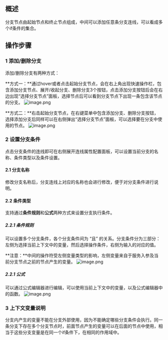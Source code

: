 ## 概述
分支节点由起始节点和终止节点组成，中间可以添加任意条分支连线，可以看成多个if条件的集合。

## 操作步骤
###  1 添加/删除分支
添加/删除分支有两种方式：

**方式一：**通过hover或者点击起始分支节点，会在右上角出现快速操作栏，包含添加分支节点、展开/收起分支、删除分支3个按钮，点击添加分支按钮后会在右边出现“选择分支节点”面板，选择节点后可以看到分支节点下出现一条包含该节点的分支。
![image.png](/img/服务编排/branch-01.png)

**方式二：**右击起始分支节点，在右键菜单中包含添加分支、删除分支按钮，选择添加分支后同样可以在右侧弹出“选择分支节点”面板，可以选择要在分支中使用的节点。
![image.png](/img/服务编排/branch-02.png)

### 2 设置分支条件
点击分支条件的连线即可在右侧展开连线属性配置面板，可以设置当前分支的名称、条件类型以及条件设置。
#### 2.1 分支名称
修改分支名称后，分支连线上对应的名称也会进行修改，便于对分支条件进行说明。
#### 2.2 条件类型
支持通过**条件规则**和**公式**两种方式来设置分支执行条件。
##### 2.2.1 条件规则
可以设置多个分支条件，各个分支条件间为 “且” 的关系。分支条件分为三部分：左侧为选择当前上下文中的变量，然后选择操作条件，右侧为输入的对应的值。

**注意：**中间的操作符受左侧变量类型的影响，左侧变量来自于服务入参及当前分支节点之前的节点产生的变量。
![image.png](/img/服务编排/branch-03.png)

##### 2.2.1 公式
可以通过公式编辑器进行编辑，可以使用当前上下文中的变量，以及公式编辑器中的函数。
![image.png](/img/服务编排/branch-04.png)

### 3 上下文变量说明
分支内产生的变量不能在分支外部使用，因为不能确定哪些分支条件会执行。同一条分支下存在多个分支节点时，前面节点产生的变量可以在后面的节点中使用，相当于这些分支变量是在同一个if条件下，在相同的作用域中。